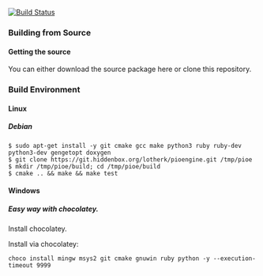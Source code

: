 [![Build Status](https://jenkins.hbx-root.de/buildStatus/icon?job=pioe)](https://jenkins.hbx-root.de/job/pioe/)

### Building from Source

#### Getting the source

You can either download the source package here or clone this repository.

### Build Environment

#### Linux

##### Debian

```
$ sudo apt-get install -y git cmake gcc make python3 ruby ruby-dev python3-dev gengetopt doxygen
$ git clone https://git.hiddenbox.org/lotherk/pioengine.git /tmp/pioe
$ mkdir /tmp/pioe/build; cd /tmp/pioe/build
$ cmake .. && make && make test
```

#### Windows

##### Easy way with chocolatey.

Install chocolatey.

Install via chocolatey:
```
choco install mingw msys2 git cmake gnuwin ruby python -y --execution-timeout 9999
```

